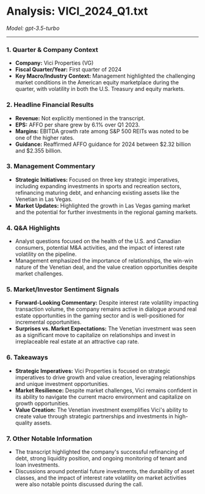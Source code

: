 # Analysis: VICI_2024_Q1.txt

*Model: gpt-3.5-turbo*

---

### 1. Quarter & Company Context
- **Company:** Vici Properties (VG)
- **Fiscal Quarter/Year:** First quarter of 2024
- **Key Macro/Industry Context:** Management highlighted the challenging market conditions in the American equity marketplace during the quarter, with volatility in both the U.S. Treasury and equity markets.

### 2. Headline Financial Results
- **Revenue:** Not explicitly mentioned in the transcript.
- **EPS:** AFFO per share grew by 6.1% over Q1 2023.
- **Margins:** EBITDA growth rate among S&P 500 REITs was noted to be one of the higher rates.
- **Guidance:** Reaffirmed AFFO guidance for 2024 between $2.32 billion and $2.355 billion.

### 3. Management Commentary
- **Strategic Initiatives:** Focused on three key strategic imperatives, including expanding investments in sports and recreation sectors, refinancing maturing debt, and enhancing existing assets like the Venetian in Las Vegas.
- **Market Updates:** Highlighted the growth in Las Vegas gaming market and the potential for further investments in the regional gaming markets.

### 4. Q&A Highlights
- Analyst questions focused on the health of the U.S. and Canadian consumers, potential M&A activities, and the impact of interest rate volatility on the pipeline.
- Management emphasized the importance of relationships, the win-win nature of the Venetian deal, and the value creation opportunities despite market challenges.

### 5. Market/Investor Sentiment Signals
- **Forward-Looking Commentary:** Despite interest rate volatility impacting transaction volume, the company remains active in dialogue around real estate opportunities in the gaming sector and is well-positioned for incremental opportunities.
- **Surprises vs. Market Expectations:** The Venetian investment was seen as a significant move to capitalize on relationships and invest in irreplaceable real estate at an attractive cap rate.

### 6. Takeaways
- **Strategic Imperatives:** Vici Properties is focused on strategic imperatives to drive growth and value creation, leveraging relationships and unique investment opportunities.
- **Market Resilience:** Despite market challenges, Vici remains confident in its ability to navigate the current macro environment and capitalize on growth opportunities.
- **Value Creation:** The Venetian investment exemplifies Vici's ability to create value through strategic partnerships and investments in high-quality assets.

### 7. Other Notable Information
- The transcript highlighted the company's successful refinancing of debt, strong liquidity position, and ongoing monitoring of tenant and loan investments.
- Discussions around potential future investments, the durability of asset classes, and the impact of interest rate volatility on market activities were also notable points discussed during the call.